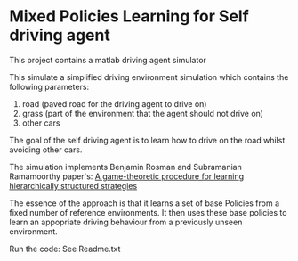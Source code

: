 Mixed Policies Learning for Self driving agent
==============================================

This project contains a matlab driving agent simulator

This simulate a simplified driving environment simulation which contains the following parameters:

1. road (paved road for the driving agent to drive on)
2. grass (part of the environment that the agent should not drive on)
3. other cars

The goal of the self driving agent is to learn how to drive on the road whilst avoiding other cars. 

The simulation implements Benjamin Rosman and Subramanian Ramamoorthy paper's: [A game-theoretic procedure for learning hierarchically structured strategies][1]

The essence of the approach is that it learns a set of base Policies from a fixed number of reference environments. 
It then uses these base policies to learn an appopriate driving behaviour from a previously unseen environment.

Run the code:
See Readme.txt


[1]: http://ieeexplore.ieee.org/document/5509632/?arnumber=5509632